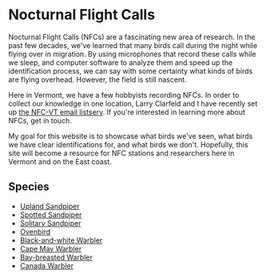 # Nocturnal Flight Calls

Nocturnal Flight Calls (NFCs) are a fascinating new area of research. In the past few decades, we've learned that many birds call during the night while flying over in migration. By using microphones that record these calls while we sleep, and computer software to analyze them and speed up the identification process, we can say with some certainty what kinds of birds are flying overhead. However, the field is still nascent.

Here in Vermont, we have a few hobbyists recording NFCs. In order to collect our knowledge in one location, Larry Clarfeld and I have recently set up [the NFC-VT email listserv](https://list.uvm.edu/cgi-bin/wa?A0=NFC). If you're interested in learning more about NFCs, get in touch.

My goal for this website is to showcase what birds we've seen, what birds we have clear identifications for, and what birds we don't. Hopefully, this site will become a resource for NFC stations and researchers here in Vermont and on the East coast.

## Species

- [Upland Sandpiper](/nfc-species/upsa)
- [Spotted Sandpiper](/nfc-species/spsa)
- [Solitary Sandpiper](/nfc-species/sosa)
- [Ovenbird](/nfc-species/oven)
- [Black-and-white Warbler](/nfc-species/baww)
- [Cape May Warbler](/nfc-species/cmwa)
- [Bay-breasted Warbler](/nfc-species/bbwa)
- [Canada Warbler](/nfc-species/cawa)
